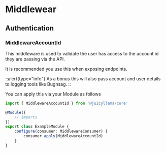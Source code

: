 # Middlewear

## Authentication

### MiddlewareAccountId

This middleware is used to validate the user has access to the account id they are passing via the API.

It is recommended you use this when exposing endpoints.

::alert{type="info"}
As a bonus this will also pass account and user details to logging tools like Bugnsag.
::

You can apply this via your Module as follows

```ts
import { MiddlewareAccountId } from '@juicyllama/core'

@Module({
	// imports
})
export class ExampleModule {
	configure(consumer: MiddlewareConsumer) {
		consumer.apply(MiddlewareAccountId)
	}
}
```

